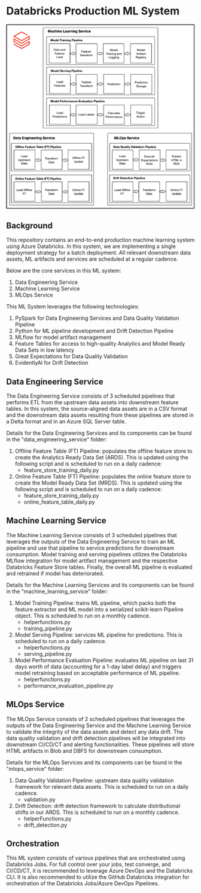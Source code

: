 # Databricks Production ML System

![Screenshot](databricks_production_ml_system/docs/images/architecture_diagram.jpg)

## Background
This repository contains an end-to-end production machine learning system using Azure Databricks. In this system, we are implementing a single deployment strategy for a batch deployment. All relevant downstream data assets, ML artifacts and services are scheduled at a regular cadence.

Below are the core services in this ML system:
1. Data Engineering Service
2. Machine Learning Service
3. MLOps Service

This ML System leverages the following technologies:
1. PySpark for Data Engineering Services and Data Quality Validation Pipeline
2. Python for ML pipeline development and Drift Detection Pipeline
3. MLflow for model artifact management
4. Feature Tables for access to high-quality Analytics and Model Ready Data Sets in low latency
5. Great Expectations for Data Quality Validation
6. EvidentlyAI for Drift Detection

## Data Engineering Service

The Data Engineering Service consists of 3 scheduled pipelines that performs ETL from the upstream data assets into downstream feature tables. In this system, the source-aligned data assets are in a CSV format and the downstream data assets resulting from these pipelines are stored in a Delta format and in an Azure SQL Server table. 

Details for the Data Engineering Services and its components can be found in the "data_engineering_service" folder: 
1. Offline Feature Table (FT) Pipeline: populates the offline feature store to create the Analytics Ready Data Set (ARDS). This is updated using the following script and is scheduled to run on a daily cadence:
    - feature_store_training_daily.py
2. Online Feature Table (FT) Pipeline: populates the online feature store to create the Model Ready Data Set (MRDS). This is updated using the following script and is scheduled to run on a daily cadence:
    - feature_store_training_daily.py
    - online_feature_table_daily.py

## Machine Learning Service

The Machine Learning Service consists of 3 scheduled pipelines that leverages the outputs of the Data Engineering Service to train an ML pipeline and use that pipeline to service predictions for downstream consumption. Model training and serving pipelines utilizes the Databricks MLflow integration for model artifact management and the respective Databricks Feature Store tables. Finally, the overall ML pipeline is evaluated and retrained if model has deteriorated.

Details for the Machine Learning Services and its components can be found in the "machine_learning_service" folder: 
1. Model Training Pipeline: trains ML pipeline, which packs both the feature extractor and ML model into a serialized scikit-learn Pipeline object. This is scheduled to run on a monthly cadence.
    - helperfunctions.py
    - training_pipeline.py
2. Model Serving Pipeline: services ML pipeline for predictions. This is scheduled to run on a daily cadence.
    - helperfunctions.py
    - serving_pipeline.py
3. Model Performance Evaluation Pipeline: evaluates ML pipeline on last 31 days worth of data (accounting for a 1-day label delay) and triggers model retraining based on acceptable performance of ML pipeline.
    - helperfunctions.py
    - performance_evaluation_pipeline.py

## MLOps Service

The MLOps Service consists of 2 scheduled pipelines that leverages the outputs of the Data Engineering Service and the Machine Learning Service to validate the integrity of the data assets and detect any data drift. The data quality validation and drift detection pipelines will be integrated into downstream CI/CD/CT and alerting functionalities. These pipelines will store HTML artifacts in Blob and DBFS for downstream consumption.

Details for the MLOps Services and its components can be found in the "mlops_service" folder: 
1. Data Quality Validation Pipeline: upstream data quality validation framework for relevant data assets. This is scheduled to run on a daily cadence.
    - validation.py
2. Drift Detection: drift detection framework to calculate distributional shifts in our ARDS. This is scheduled to run on a monthly cadence.
    - helperFunctions.py
    - drift_detection.py

## Orchestration
This ML system consists of various pipelines that are orchestrated using Databricks Jobs. For full control over your jobs, test converge, and CI/CD/CT, it is recommended to leverage Azure DevOps and the Databricks CLI. It is also recommended to utilize the GitHub Databricks integration for orchestration of the Databricks Jobs/Azure DevOps Pipelines.


